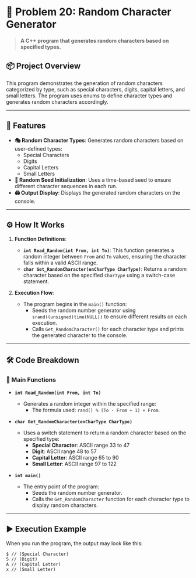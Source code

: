 # 🎲 Problem 20: Random Character Generator

> **A C++ program that generates random characters based on specified types.**

## 📦 Project Overview
This program demonstrates the generation of random characters categorized by type, such as special characters, digits, capital letters, and small letters. The program uses enums to define character types and generates random characters accordingly.

---

## 🌟 Features
- **🎭 Random Character Types**: Generates random characters based on user-defined types:
  - Special Characters
  - Digits
  - Capital Letters
  - Small Letters
- **🔄 Random Seed Initialization**: Uses a time-based seed to ensure different character sequences in each run.
- **🖨️ Output Display**: Displays the generated random characters on the console.

---

## ⚙️ How It Works
1. **Function Definitions**:
   - **`int Read_Random(int From, int To)`**: This function generates a random integer between `From` and `To` values, ensuring the character falls within a valid ASCII range.
   - **`char Get_RandomCharacter(enCharType CharType)`**: Returns a random character based on the specified `CharType` using a switch-case statement.

2. **Execution Flow**:
   - The program begins in the `main()` function:
     - Seeds the random number generator using `srand((unsigned)time(NULL))` to ensure different results on each execution.
     - Calls `Get_RandomCharacter()` for each character type and prints the generated character to the console.

---

## 🛠️ Code Breakdown
### 🔹 Main Functions
- **`int Read_Random(int From, int To)`**
  - Generates a random integer within the specified range:
    - The formula used: `rand() % (To - From + 1) + From`.
  
- **`char Get_RandomCharacter(enCharType CharType)`**
  - Uses a switch statement to return a random character based on the specified type:
    - **Special Character**: ASCII range 33 to 47
    - **Digit**: ASCII range 48 to 57
    - **Capital Letter**: ASCII range 65 to 90
    - **Small Letter**: ASCII range 97 to 122

- **`int main()`**
  - The entry point of the program:
    - Seeds the random number generator.
    - Calls the `Get_RandomCharacter` function for each character type to display random characters.

---

## ▶️ Execution Example
When you run the program, the output may look like this:

```plaintext
$ // (Special Character)
5 // (Digit)
A // (Capital Letter)
x // (Small Letter)
